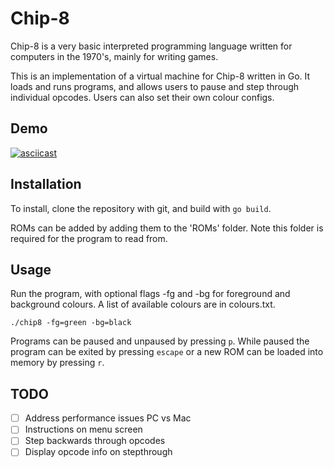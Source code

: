 # **Chip-8** #
Chip-8 is a very basic interpreted programming language written for computers in the 1970's, mainly for writing games.

This is an implementation of a virtual machine for Chip-8 written in Go.  It loads and runs programs, and allows users to pause and step through individual opcodes.  Users can also set their own colour configs.

## Demo ##
[![asciicast](https://asciinema.org/a/GCeqUwVQ1ZU8Q4uppy2bi1AsE.svg)](https://asciinema.org/a/GCeqUwVQ1ZU8Q4uppy2bi1AsE)

## Installation ##
To install, clone the repository with git, and build with `go build`.

ROMs can be added by adding them to the 'ROMs' folder.  Note this folder is required for the program to read from.

## Usage ##
Run the program, with optional flags -fg and -bg for foreground and background colours.  A list of available colours are in colours.txt.

`./chip8 -fg=green -bg=black`

Programs can be paused and unpaused by pressing `p`.  While paused the program can be exited by pressing `escape` or a new ROM can be loaded into memory by pressing `r`.

## TODO ##

- [ ] Address performance issues PC vs Mac
- [ ] Instructions on menu screen
- [ ] Step backwards through opcodes
- [ ] Display opcode info on stepthrough
